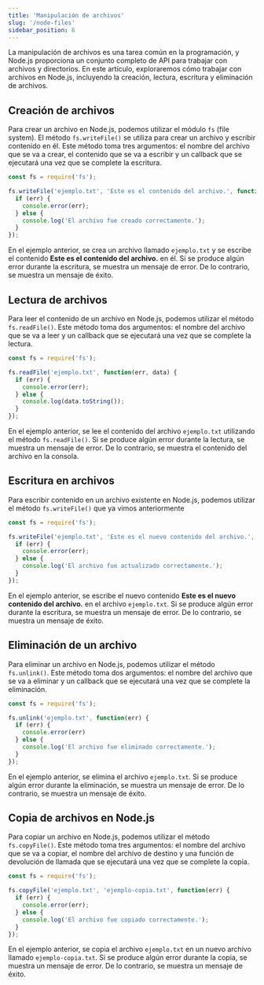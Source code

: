 ```yaml
---
title: 'Manipulación de archivos'
slug: '/node-files'
sidebar_position: 6
---
```


La manipulación de archivos es una tarea común en la programación, y Node.js proporciona un conjunto completo de API para trabajar con archivos y directorios. En este artículo, exploraremos cómo trabajar con archivos en Node.js, incluyendo la creación, lectura, escritura y eliminación de archivos.

## Creación de archivos

Para crear un archivo en Node.js, podemos utilizar el módulo `fs` (file system). El método `fs.writeFile()` se utiliza para crear un archivo y escribir contenido en él. Este método toma tres argumentos: el nombre del archivo que se va a crear, el contenido que se va a escribir y un callback que se ejecutará una vez que se complete la escritura.

```js
const fs = require('fs');

fs.writeFile('ejemplo.txt', 'Este es el contenido del archivo.', function(err) {
  if (err) {
    console.error(err);
  } else {
    console.log('El archivo fue creado correctamente.');
  }
});
```

En el ejemplo anterior, se crea un archivo llamado ```ejemplo.txt``` y se escribe el contenido **Este es el contenido del archivo.** en él. Si se produce algún error durante la escritura, se muestra un mensaje de error. De lo contrario, se muestra un mensaje de éxito.

## Lectura de archivos

Para leer el contenido de un archivo en Node.js, podemos utilizar el método `fs.readFile()`. Este método toma dos argumentos: el nombre del archivo que se va a leer y un callback que se ejecutará una vez que se complete la lectura.

```js
const fs = require('fs');

fs.readFile('ejemplo.txt', function(err, data) {
  if (err) {
    console.error(err);
  } else {
    console.log(data.toString());
  }
});
```

En el ejemplo anterior, se lee el contenido del archivo `ejemplo.txt` utilizando el método `fs.readFile()`. Si se produce algún error durante la lectura, se muestra un mensaje de error. De lo contrario, se muestra el contenido del archivo en la consola.

## Escritura en archivos

Para escribir contenido en un archivo existente en Node.js, podemos utilizar el método `fs.writeFile()` que ya vimos anteriormente

```js
const fs = require('fs');

fs.writeFile('ejemplo.txt', 'Este es el nuevo contenido del archivo.', function(err) {
  if (err) {
    console.error(err);
  } else {
    console.log('El archivo fue actualizado correctamente.');
  }
});
```

En el ejemplo anterior, se escribe el nuevo contenido **Este es el nuevo contenido del archivo.** en el archivo `ejemplo.txt`. Si se produce algún error durante la escritura, se muestra un mensaje de error. De lo contrario, se muestra un mensaje de éxito.

## Eliminación de un archivo

Para eliminar un archivo en Node.js, podemos utilizar el método `fs.unlink()`. Este método toma dos argumentos: el nombre del archivo que se va a eliminar y un callback que se ejecutará una vez que se complete la eliminación.

```js
const fs = require('fs');

fs.unlink('ejemplo.txt', function(err) {
  if (err) {
    console.error(err)
  } else {
    console.log('El archivo fue eliminado correctamente.');
  }
});
```

En el ejemplo anterior, se elimina el archivo `ejemplo.txt`. Si se produce algún error durante la eliminación, se muestra un mensaje de error. De lo contrario, se muestra un mensaje de éxito.

## Copia de archivos en Node.js

Para copiar un archivo en Node.js, podemos utilizar el método `fs.copyFile()`. Este método toma tres argumentos: el nombre del archivo que se va a copiar, el nombre del archivo de destino y una función de devolución de llamada que se ejecutará una vez que se complete la copia.

```javascript
const fs = require('fs');

fs.copyFile('ejemplo.txt', 'ejemplo-copia.txt', function(err) {
  if (err) {
    console.error(err);
  } else {
    console.log('El archivo fue copiado correctamente.');
  }
});
```

En el ejemplo anterior, se copia el archivo `ejemplo.txt` en un nuevo archivo llamado `ejemplo-copia.txt`. Si se produce algún error durante la copia, se muestra un mensaje de error. De lo contrario, se muestra un mensaje de éxito.
